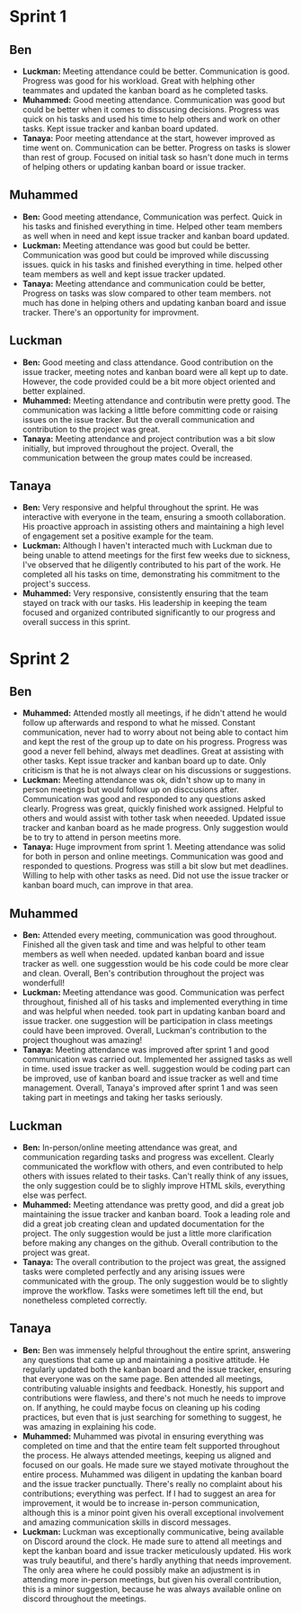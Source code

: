 # Sprint 1
## Ben
- **Luckman:** Meeting attendance could be better. Communication is good. Progress was good for his workload. Great with helphing other teammates and updated the kanban board as he completed tasks.
- **Muhammed:** Good meeting attendance. Communication was good but could be better when it comes to disscusing decisions. Progress was quick on his tasks and used his time to help others and work on other tasks. Kept issue tracker and kanban board updated.
- **Tanaya:** Poor meeting attendance at the start, however improved as time went on. Communication can be better. Progress on tasks is slower than rest of group. Focused on initial task so hasn't done much in terms of helping others or updating kanban board or issue tracker.

## Muhammed
- **Ben:** Good meeting attendance, Communication was perfect. Quick in his tasks and finished everything in time. Helped other team members as well when in need and kept issue tracker and kanban board updated.
- **Luckman:** Meeting attendance was good but could be better. Communication was good but could be improved while discussing issues. quick in his tasks and finished everything in time. helped other team members as well and kept issue tracker updated.
- **Tanaya:** Meeting attendance and communication could be better, Progress on tasks was slow compared to other team members. not much has done in helping others and updating kanban board and issue tracker. There's an opportunity for improvment.

## Luckman
- **Ben:** Good meeting and class attendance. Good contribution on the issue tracker, meeting notes and kanban board were all kept up to date. However, the code provided could be a bit more object oriented and better explained. 
- **Muhammed:** Meeting attendance and contributin were pretty good. The communication was lacking a little before committing code or raising issues on the issue tracker. But the overall communication and contribution to the project was great. 
- **Tanaya:** Meeting attendance and project contribution was a bit slow initially, but improved throughout the project. Overall, the communication between the group mates could be increased. 

## Tanaya
- **Ben:** Very responsive and helpful throughout the sprint. He was interactive with everyone in the team, ensuring a smooth collaboration. His proactive approach in assisting others and maintaining a high level of engagement set a positive example for the team.
- **Luckman:** Although I haven't interacted much with Luckman due to being unable to attend meetings for the first few weeks due to sickness, I've observed that he diligently contributed to his part of the work. He completed all his tasks on time, demonstrating his commitment to the project's success.
- **Muhammed:** Very responsive, consistently ensuring that the team stayed on track with our tasks. His leadership in keeping the team focused and organized contributed significantly to our progress and overall success in this sprint.

# Sprint 2

## Ben
- **Muhammed:** Attended mostly all meetings, if he didn't attend he would follow up afterwards and respond to what he missed. Constant communication, never had to worry about not being able to contact him and kept the rest of the group up to date on his progress. Progress was good a never fell behind, always met deadlines. Great at assisting with other tasks. Kept issue tracker and kanban board up to date. Only criticism is that he is not always clear on his discussions or suggestions.  
- **Luckman:** Meeting attendance was ok, didn't show up to many in person meetings but would follow up on disccusions after. Communication was good and responded to any questions asked clearly. Progress was great, quickly finished work assigned. Helpful to others and would assist with tother task when neeeded. Updated issue tracker and kanban board as he made progress. Only suggestion would be to try to attend in person meetins more.  
- **Tanaya:** Huge improvment from sprint 1. Meeting attendance was solid for both in person and online meetings. Communication was good and responded to questions. Progress was still a bit slow but met deadlines. Willing to help with other tasks as need. Did not use the issue tracker or kanban board much, can improve in that area.  


## Muhammed
- **Ben:** Attended every meeting, communication was good throughout. Finished all the given task and time and was helpful to other team members as well when needed. updated kanban board and issue tracker as well. one suggesstion would be his code could be more clear and clean. Overall, Ben's contribution throughout the project was wonderfull!
- **Luckman:** Meeting attendance was good. Communication was perfect throughout, finished all of his tasks and implemented everything in time and was helpful when needed. took part in updating kanban board and issue tracker. one suggestion will be participation in class meetings could have been improved. Overall, Luckman's contribution to the project thoughout was amazing!
- **Tanaya:** Meeting attendance was improved after sprint 1 and good communication was carried out. Implemented her assigned tasks as well in time. used issue tracker as well. suggestion would be coding part can be improved, use of kanban board and issue tracker as well and time management. Overall, Tanaya's improved after sprint 1 and was seen taking part in meetings and taking her tasks seriously. 


## Luckman
- **Ben:** In-person/online meeting attendance was great, and communication regarding tasks and progress was excellent. Clearly communicated the workflow with others, and even contributed to help others with issues related to their tasks. Can't really think of any issues, the only suggestion could be to slighly improve HTML skils, everything else was perfect.
- **Muhammed:** Meeting attendance was pretty good, and did a great job maintaining the issue tracker and kanban board. Took a leading role and did a great job creating clean and updated documentation for the project. The only suggestion would be just a little more clarification before making any changes on the github. Overall contribution to the project was great.
- **Tanaya:** The overall contribution to the project was great, the assigned tasks were completed perfectly and any arising issues were communicated with the group. The only suggestion would be to slightly improve the workflow. Tasks were sometimes left till the end, but nonetheless completed correctly.


## Tanaya
- **Ben:** Ben was immensely helpful throughout the entire sprint, answering any questions that came up and maintaining a positive attitude. He regularly updated both the kanban board and the issue tracker, ensuring that everyone was on the same page. Ben attended all meetings, contributing valuable insights and feedback. Honestly, his support and contributions were flawless, and there's not much he needs to improve on. If anything, he could maybe focus on cleaning up his coding practices, but even that is just searching for something to suggest, he was amazing in explaining his code.
- **Muhammed:** Muhammed was pivotal in ensuring everything was completed on time and that the entire team felt supported throughout the process. He always attended meetings, keeping us aligned and focused on our goals. He made sure we stayed motivate throughout the entire process. Muhammed was diligent in updating the kanban board and the issue tracker punctually. There's really no complaint about his contributions; everything was perfect. If I had to suggest an area for improvement, it would be to increase in-person communication, although this is a minor point given his overall exceptional involvement and amazing communication skills in discord messages.
- **Luckman:** Luckman was exceptionally communicative, being available on Discord around the clock. He made sure to attend all meetings and kept the kanban board and issue tracker meticulously updated. His work was truly beautiful, and there's hardly anything that needs improvement. The only area where he could possibly make an adjustment is in attending more in-person meetings, but given his overall contribution, this is a minor suggestion, because he was always available online on discord throughout the meetings.